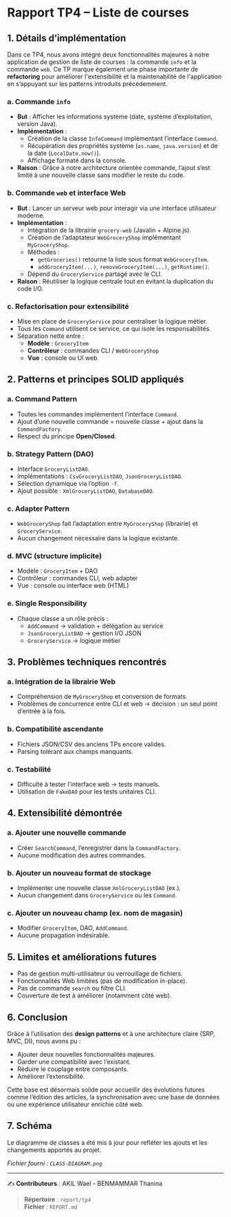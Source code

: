 # Rapport TP4 – Liste de courses

## 1. Détails d’implémentation

Dans ce TP4, nous avons intégré deux fonctionnalités majeures à notre application de gestion de liste de courses : la commande `info` et la commande `web`. Ce TP marque également une phase importante de **refactoring** pour améliorer l'extensibilité et la maintenabilité de l'application en s’appuyant sur les patterns introduits précédemment.

### a. Commande `info`

- **But** : Afficher les informations système (date, système d’exploitation, version Java).
- **Implémentation** :
  - Création de la classe `InfoCommand` implémentant l’interface `Command`.
  - Récupération des propriétés système (`os.name`, `java.version`) et de la date (`LocalDate.now()`).
  - Affichage formaté dans la console.
- **Raison** : Grâce à notre architecture orientée commande, l’ajout s’est limité à une nouvelle classe sans modifier le reste du code.

### b. Commande `web` et interface Web

- **But** : Lancer un serveur web pour interagir via une interface utilisateur moderne.
- **Implémentation** :
  - Intégration de la librairie `grocery-web` (Javalin + Alpine.js).
  - Création de l’adaptateur `WebGroceryShop` implémentant `MyGroceryShop`.
  - Méthodes :
    - `getGroceries()` retourne la liste sous format `WebGroceryItem`.
    - `addGroceryItem(...)`, `removeGroceryItem(...)`, `getRuntime()`.
  - Dépend du `GroceryService` partagé avec le CLI.
- **Raison** : Réutiliser la logique centrale tout en évitant la duplication du code I/O.

### c. Refactorisation pour extensibilité

- Mise en place de `GroceryService` pour centraliser la logique métier.
- Tous les `Command` utilisent ce service, ce qui isole les responsabilités.
- Séparation nette entre :
  - **Modèle** : `GroceryItem`
  - **Contrôleur** : commandes CLI / `WebGroceryShop`
  - **Vue** : console ou UI web

## 2. Patterns et principes SOLID appliqués

### a. Command Pattern

- Toutes les commandes implémentent l’interface `Command`.
- Ajout d’une nouvelle commande = nouvelle classe + ajout dans la `CommandFactory`.
- Respect du principe **Open/Closed**.

### b. Strategy Pattern (DAO)

- Interface `GroceryListDAO`.
- Implémentations : `CsvGroceryListDAO`, `JsonGroceryListDAO`.
- Sélection dynamique via l’option `-f`.
- Ajout possible : `XmlGroceryListDAO`, `DatabaseDAO`.

### c. Adapter Pattern

- `WebGroceryShop` fait l’adaptation entre `MyGroceryShop` (librairie) et `GroceryService`.
- Aucun changement nécessaire dans la logique existante.

### d. MVC (structure implicite)

- Modèle : `GroceryItem` + DAO
- Contrôleur : commandes CLI, web adapter
- Vue : console ou interface web (HTML)

### e. Single Responsibility

- Chaque classe a un rôle précis :
  - `AddCommand` → validation + délégation au service
  - `JsonGroceryListDAO` → gestion I/O JSON
  - `GroceryService` → logique métier

## 3. Problèmes techniques rencontrés

### a. Intégration de la librairie Web

- Compréhension de `MyGroceryShop` et conversion de formats.
- Problèmes de concurrence entre CLI et web → décision : un seul point d’entrée à la fois.

### b. Compatibilité ascendante

- Fichiers JSON/CSV des anciens TPs encore valides.
- Parsing tolérant aux champs manquants.

### c. Testabilité

- Difficulté à tester l’interface web → tests manuels.
- Utilisation de `FakeDAO` pour les tests unitaires CLI.

## 4. Extensibilité démontrée

### a. Ajouter une nouvelle commande

- Créer `SearchCommand`, l’enregistrer dans la `CommandFactory`.
- Aucune modification des autres commandes.

### b. Ajouter un nouveau format de stockage

- Implémenter une nouvelle classe `XmlGroceryListDAO` (ex.).
- Aucun changement dans `GroceryService` ou les `Command`.

### c. Ajouter un nouveau champ (ex. nom de magasin)

- Modifier `GroceryItem`, DAO, `AddCommand`.
- Aucune propagation indésirable.

## 5. Limites et améliorations futures

- Pas de gestion multi-utilisateur ou verrouillage de fichiers.
- Fonctionnalités Web limitées (pas de modification in-place).
- Pas de commande `search` ou filtre CLI.
- Couverture de test à améliorer (notamment côté web).

## 6. Conclusion

Grâce à l’utilisation des **design patterns** et à une architecture claire (SRP, MVC, DI), nous avons pu :

- Ajouter deux nouvelles fonctionnalités majeures.
- Garder une compatibilité avec l’existant.
- Réduire le couplage entre composants.
- Améliorer l’extensibilité.

Cette base est désormais solide pour accueillir des évolutions futures comme l’édition des articles, la synchronisation avec une base de données ou une expérience utilisateur enrichie côté web.

## 7. Schéma

Le diagramme de classes a été mis à jour pour refléter les ajouts et les changements apportés au projet.
  
  _Fichier fourni : `CLASS-DIAGRAM.png`_
  
---

✍️ **Contributeurs** : AKIL Wael - BENMAMMAR Thanina  

> **Répertoire** : `report/tp4`  
> **Fichier** : `REPORT.md`
